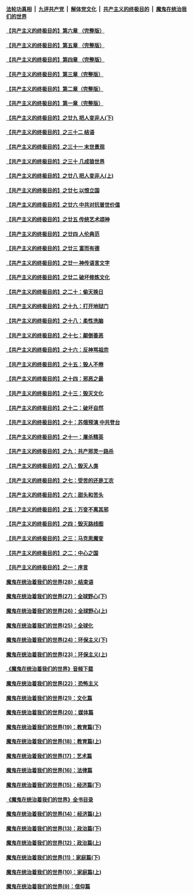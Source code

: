####  [法轮功真相](../../../../basic/blob/master/README.md?t=10011826) &nbsp;|&nbsp; [九评共产党](../../../../9ping.md/blob/master/README.md?t=10011826) &nbsp;|&nbsp; [解体党文化](../../../../jtdwh.md/blob/master/README.md?t=10011826)  &nbsp;|&nbsp; [共产主义的终极目的](../../../../gczydzjmd.md/blob/master/README.md?t=10011826) &nbsp;|&nbsp; [魔鬼在统治我们的世界](../../../../mgztzwmdsj.md/blob/master/README.md?t=10011826) 

#### [【共产主义的终极目的】第六章 （完整版）](../pages/nsc422/n11428913.md?t=10011826) 

#### [【共产主义的终极目的】第五章 （完整版）](../pages/nsc422/n11428912.md?t=10011826) 

#### [【共产主义的终极目的】第四章 （完整版）](../pages/nsc422/n11428907.md?t=10011826) 

#### [【共产主义的终极目的】第三章（完整版）](../pages/nsc422/n11428848.md?t=10011826) 

#### [【共产主义的终极目的】第二章（完整版）](../pages/nsc422/n11428831.md?t=10011826) 

#### [【共产主义的终极目的】第一章（完整版）](../pages/nsc422/n11417651.md?t=10011826) 

#### [【共产主义的终极目的】之廿九 把人变非人(下)](../pages/nsc422/n11344140.md?t=10011826) 

#### [【共产主义的终极目的】之三十二 结语](../pages/nsc422/n11360535.md?t=10011826) 

#### [【共产主义的终极目的】之三十一 末世景观](../pages/nsc422/n11351129.md?t=10011826) 

#### [【共产主义的终极目的】之三十 几成狼世界](../pages/nsc422/n11348280.md?t=10011826) 

#### [【共产主义的终极目的】之廿八 把人变非人(上)](../pages/nsc422/n11340492.md?t=10011826) 

#### [【共产主义的终极目的】之廿七 以恨立国](../pages/nsc422/n11336944.md?t=10011826) 

#### [【共产主义的终极目的】之廿六 中共对抗普世价值](../pages/nsc422/n11324785.md?t=10011826) 

#### [【共产主义的终极目的】之廿五 传统艺术颂神](../pages/nsc422/n11296396.md?t=10011826) 

#### [【共产主义的终极目的】之廿四 人伦典范](../pages/nsc422/n11296397.md?t=10011826) 

#### [【共产主义的终极目的】之廿三 富而有德](../pages/nsc422/n11283598.md?t=10011826) 

#### [【共产主义的终极目的】之廿一 神传语言文字](../pages/nsc422/n11263265.md?t=10011826) 

#### [【共产主义的终极目的】之廿二 破坏修炼文化](../pages/nsc422/n11245728.md?t=10011826) 

#### [【共产主义的终极目的】之二十：偷天换日](../pages/nsc422/n11238846.md?t=10011826) 

#### [【共产主义的终极目的】之十九：打开地狱门](../pages/nsc422/n11206376.md?t=10011826) 

#### [【共产主义的终极目的】之十八：柔性洗脑](../pages/nsc422/n11199994.md?t=10011826) 

#### [【共产主义的终极目的】之十七：颠倒善恶](../pages/nsc422/n11179782.md?t=10011826) 

#### [【共产主义的终极目的】之十六：反神骂祖宗](../pages/nsc422/n11166798.md?t=10011826) 

#### [【共产主义的终极目的】之十五：毁人不倦](../pages/nsc422/n11166792.md?t=10011826) 

#### [【共产主义的终极目的】之十四：邪恶之最](../pages/nsc422/n11150249.md?t=10011826) 

#### [【共产主义的终极目的】之十三：毁灭文化](../pages/nsc422/n11135227.md?t=10011826) 

#### [【共产主义的终极目的】之十二：破坏自然](../pages/nsc422/n11135214.md?t=10011826) 

#### [【共产主义的终极目的】之十：苏俄预演 中共登台](../pages/nsc422/n11118424.md?t=10011826) 

#### [【共产主义的终极目的】之十一：屠杀精英](../pages/nsc422/n11118442.md?t=10011826) 

#### [【共产主义的终极目的】之九：共产邪灵一路杀](../pages/nsc422/n11114139.md?t=10011826) 

#### [【共产主义的终极目的】之八：毁灭人类](../pages/nsc422/n11108503.md?t=10011826) 

#### [【共产主义的终极目的】之七：受苦的还是工农](../pages/nsc422/n11101809.md?t=10011826) 

#### [【共产主义的终极目的】之六：甜头和苦头](../pages/nsc422/n11096971.md?t=10011826) 

#### [【共产主义的终极目的】之五：万变不离其邪](../pages/nsc422/n11091285.md?t=10011826) 

#### [【共产主义的终极目的】之四：毁灭路线图](../pages/nsc422/n11086284.md?t=10011826) 

#### [【共产主义的终极目的】之三：马克思魔变](../pages/nsc422/n11061941.md?t=10011826) 

#### [【共产主义的终极目的】之二：中心之国](../pages/nsc422/n11047728.md?t=10011826) 

#### [【共产主义的终极目的】之一：序言](../pages/nsc422/n11086077.md?t=10011826) 

#### [魔鬼在统治着我们的世界(28)：结束语](../pages/nsc422/n10936246.md?t=10011826) 

#### [魔鬼在统治着我们的世界(27)：全球野心(下)](../pages/nsc422/n10928319.md?t=10011826) 

#### [魔鬼在统治着我们的世界(26)：全球野心(上)](../pages/nsc422/n10900318.md?t=10011826) 

#### [魔鬼在统治着我们的世界(25)：全球化](../pages/nsc422/n10788205.md?t=10011826) 

#### [魔鬼在统治着我们的世界(24)：环保主义(下)](../pages/nsc422/n10695307.md?t=10011826) 

#### [魔鬼在统治着我们的世界(23)：环保主义(上)](../pages/nsc422/n10688613.md?t=10011826) 

#### [《魔鬼在统治着我们的世界》音频下载](../pages/nsc422/n10635553.md?t=10011826) 

#### [魔鬼在统治着我们的世界(22)：恐怖主义](../pages/nsc422/n10614727.md?t=10011826) 

#### [魔鬼在统治着我们的世界(21)：文化篇](../pages/nsc422/n10597706.md?t=10011826) 

#### [魔鬼在统治着我们的世界(20)：媒体篇](../pages/nsc422/n10586579.md?t=10011826) 

#### [魔鬼在统治着我们的世界(19)：教育篇(下)](../pages/nsc422/n10564808.md?t=10011826) 

#### [魔鬼在统治着我们的世界(18)：教育篇(上)](../pages/nsc422/n10526970.md?t=10011826) 

#### [魔鬼在统治着我们的世界(17)：艺术篇](../pages/nsc422/n10499093.md?t=10011826) 

#### [魔鬼在统治着我们的世界(16)：法律篇](../pages/nsc422/n10485969.md?t=10011826) 

#### [魔鬼在统治着我们的世界(15)：经济篇(下)](../pages/nsc422/n10469975.md?t=10011826) 

#### [《魔鬼在统治着我们的世界》全书目录](../pages/nsc422/n10464261.md?t=10011826) 

#### [魔鬼在统治着我们的世界(14)：经济篇(上)](../pages/nsc422/n10457370.md?t=10011826) 

#### [魔鬼在统治着我们的世界(13)：政治篇(下)](../pages/nsc422/n10448270.md?t=10011826) 

#### [魔鬼在统治着我们的世界(12)：政治篇(上)](../pages/nsc422/n10444576.md?t=10011826) 

#### [魔鬼在统治着我们的世界(11)：家庭篇(下)](../pages/nsc422/n10440961.md?t=10011826) 

#### [魔鬼在统治着我们的世界(10)：家庭篇(上)](../pages/nsc422/n10435448.md?t=10011826) 

#### [魔鬼在统治着我们的世界(9)：信仰篇](../pages/nsc422/n10432159.md?t=10011826) 

